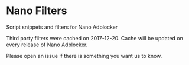 # Nano Filters

Script snippets and filters for Nano Adblocker

Third party filters were cached on 2017-12-20. Cache will be updated on every 
release of Nano Adblocker. 

Please open an issue if there is something you want us to know. 
